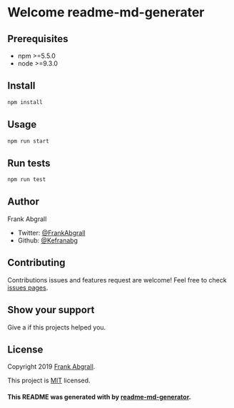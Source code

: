 # Welcome readme-md-generater

## Prerequisites
* npm >=5.5.0
* node >=9.3.0

## Install
```bash
npm install
```
## Usage
```bash
npm run start
```
## Run tests
```bash
npm run test
```
## Author 
  Frank Abgrall
  * Twitter: [@FrankAbgrall](Frank)
  * Github: [@Kefranabg](Key)

## Contributing
Contributions issues and features request are welcome!
Feel free to check [issues pages](pages).

## Show your support
Give a if this projects helped you.

## License
Copyright 2019 [Frank Abgrall](frank).

This project is [MIT](mit) licensed.

#### This README was generated with by [readme-md-generator](readme).
